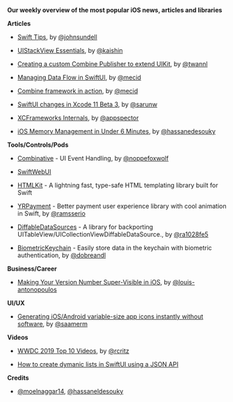 **Our weekly overview of the most popular iOS news, articles and libraries**


**Articles**

* [Swift Tips](https://swiftbysundell.com/tips), by [@johnsundell](https://twitter.com/johnsundell)
 
* [UIStackView Essentials](https://nshipster.com/uistackview/), by [@kaishin](https://twitter.com/kaishin)

* [Creating a custom Combine Publisher to extend UIKit](https://www.avanderlee.com/swift/custom-combine-publisher/), by [@twannl](https://twitter.com/twannl)

* [Managing Data Flow in SwiftUI](https://mecid.github.io/2019/07/03/managing-data-flow-in-swiftui/), by [@mecid](https://twitter.com/mecid)

* [Combine framework in action](https://medium.com/snowdog-labs/combine-framework-in-action-part-2-63c7d652b32f), by [@mecid](https://twitter.com/mecid)

* [SwiftUI changes in Xcode 11 Beta 3](https://sarunw.com/posts/swiftui-changes-in-xcode-11-beta-3), by [@sarunw](https://twitter.com/sarunw)

* [XCFrameworks Internals](https://appspector.com/blog/xcframeworks), by [@appspector](https://twitter.com/appspector)

* [iOS Memory Management in Under 6 Minutes](https://medium.com/flawless-app-stories/ios-memory-management-in-under-6-minutes-3be777f69b7e), by [@hassanedesouky](https://twitter.com/hassanedesouky)

**Tools/Controls/Pods**

* [Combinative](https://github.com/noppefoxwolf/Combinative) - UI Event Handling, by [@noppefoxwolf](https://twitter.com/noppefoxwolf)

* [SwiftWebUI](https://github.com/SwiftWebUI/SwiftWebUI)

* [HTMLKit](https://github.com/vapor-community/HTMLKit) - A lightning fast, type-safe HTML templating library built for Swift

* [YRPayment](https://github.com/yassram/YRPayment) - Better payment user experience library with cool animation in Swift, by [@ramsserio](https://twitter.com/ramsserio)

* [DiffableDataSources](https://github.com/ra1028/DiffableDataSources) - A library for backporting UITableView/UICollectionViewDiffableDataSource., by [@ra1028fe5](https://twitter.com/ra1028fe5)

* [BiometricKeychain](https://github.com/appssemble/BiometricKeychain) - Easily store data in the keychain with biometric authentication, by [@dobreandl](https://twitter.com/dobreandl)

**Business/Career**

* [Making Your Version Number Super-Visible in iOS](https://thoughtbot.com/blog/making-your-version-number-super-visible), by [@louis-antonopoulos](https://github.com/louis-antonopoulos)

**UI/UX**

* [Generating iOS/Android variable-size app icons instantly without software](https://link.medium.com/OgTWLeOI1X), by [@saamerm](https://twitter.com/saamerm)

**Videos**

* [WWDC 2019 Top 10 Videos](https://www.raywenderlich.com/3868932-wwdc-2019-top-10-videos), by [@rcritz](https://twitter.com/rcritz)

* [How to create dymanic lists in SwiftUI using a JSON API](https://www.youtube.com/watch?v=ri1A032zfLo&feature=youtu.be)

**Credits**
 
* [@moelnaggar14](https://github.com/MoElnaggar14), [@hassaneldesouky](https://github.com/HassanElDesouky)
